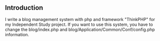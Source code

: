 ﻿## Introduction

I write a blog management system with php and framework "ThinkPHP" for my Independent Study project.
If you want to use this system, you have to change the blog/index.php and blog/Application/Common/Conf/config.php information.
